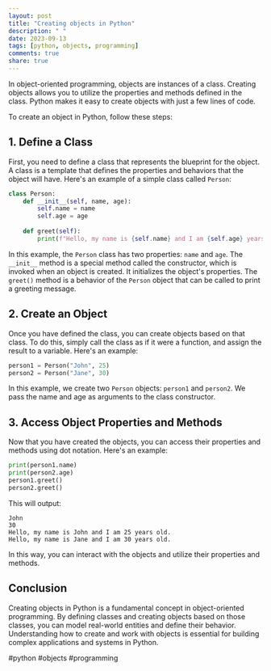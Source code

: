 ```yaml
---
layout: post
title: "Creating objects in Python"
description: " "
date: 2023-09-13
tags: [python, objects, programming]
comments: true
share: true
---
```


In object-oriented programming, objects are instances of a class. Creating objects allows you to utilize the properties and methods defined in the class. Python makes it easy to create objects with just a few lines of code.

To create an object in Python, follow these steps:

## 1. Define a Class
First, you need to define a class that represents the blueprint for the object. A class is a template that defines the properties and behaviors that the object will have. Here's an example of a simple class called `Person`:

```python
class Person:
    def __init__(self, name, age):
        self.name = name
        self.age = age
    
    def greet(self):
        print(f"Hello, my name is {self.name} and I am {self.age} years old.")
```

In this example, the `Person` class has two properties: `name` and `age`. The `__init__` method is a special method called the constructor, which is invoked when an object is created. It initializes the object's properties. The `greet()` method is a behavior of the `Person` object that can be called to print a greeting message.

## 2. Create an Object
Once you have defined the class, you can create objects based on that class. To do this, simply call the class as if it were a function, and assign the result to a variable. Here's an example:

```python
person1 = Person("John", 25)
person2 = Person("Jane", 30)
```

In this example, we create two `Person` objects: `person1` and `person2`. We pass the name and age as arguments to the class constructor.

## 3. Access Object Properties and Methods
Now that you have created the objects, you can access their properties and methods using dot notation. Here's an example:

```python
print(person1.name)
print(person2.age)
person1.greet()
person2.greet()
```

This will output:

```
John
30
Hello, my name is John and I am 25 years old.
Hello, my name is Jane and I am 30 years old.
```

In this way, you can interact with the objects and utilize their properties and methods.

## Conclusion
Creating objects in Python is a fundamental concept in object-oriented programming. By defining classes and creating objects based on those classes, you can model real-world entities and define their behavior. Understanding how to create and work with objects is essential for building complex applications and systems in Python.

#python #objects #programming